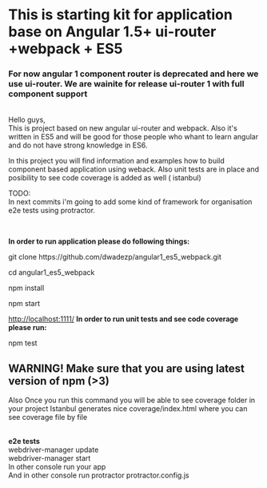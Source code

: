 <h1>This is starting kit for application base on Angular 1.5+  ui-router +webpack + ES5</h1>
<h3>For now angular 1 component router is deprecated and here we use ui-router. We are wainite for release ui-router 1 with full component support</h3>
<br>
Hello guys,
<br>
This is project based on new angular ui-router and webpack.
Also it's written in ES5 and will be good for those people who whant to learn angular and do not
have strong knowledge in ES6.

In this project you will find information and examples how to build component based application
using weback. Also unit tests are in place and posibility to see code coverage is added as well ( istanbul)

TODO:
<br>
In next commits i'm going to add some kind of framework for organisation e2e tests using protractor.

<br>

<b>In order to run application please do following things:</b>
<p>git clone https://github.com/dwadezp/angular1_es5_webpack.git</p>
<p>cd angular1_es5_webpack</p>
<p>npm install</p>
<p>npm start</p>
<a href="http://localhost:1111">http://localhost:1111/</a>
<b>In order to run unit tests and see code coverage please run:</b>
<p>npm test</p>

<h2>WARNING! Make sure that you are using latest version of npm (>3)</h2>

<p>Also Once you run this command you will be able to see coverage folder in your project
Istanbul generates nice coverage/index.html where you can see coverage file by file</p>

<br>
<b>e2e tests</b>
<br>
webdriver-manager update<br>
webdriver-manager start<br>
In other console run your app<br>
And in other console run protractor protractor.config.js



